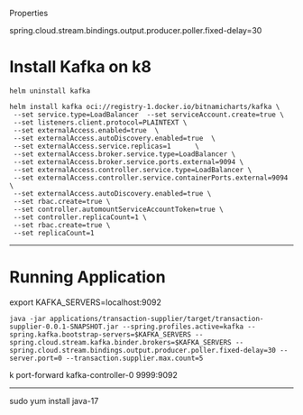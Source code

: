 

Properties

spring.cloud.stream.bindings.output.producer.poller.fixed-delay=30

# Install Kafka on k8


```shell
helm uninstall kafka
```


```shell
helm install kafka oci://registry-1.docker.io/bitnamicharts/kafka \
 --set service.type=LoadBalancer  --set serviceAccount.create=true \
 --set listeners.client.protocol=PLAINTEXT \
 --set externalAccess.enabled=true  \
 --set externalAccess.autoDiscovery.enabled=true  \
 --set externalAccess.service.replicas=1      \
 --set externalAccess.broker.service.type=LoadBalancer \
 --set externalAccess.broker.service.ports.external=9094 \
 --set externalAccess.controller.service.type=LoadBalancer \
 --set externalAccess.controller.service.containerPorts.external=9094 \
 --set externalAccess.autoDiscovery.enabled=true \
 --set rbac.create=true \
 --set controller.automountServiceAccountToken=true \
 --set controller.replicaCount=1 \
 --set rbac.create=true \
 --set replicaCount=1  
```

-----------

# Running Application


export KAFKA_SERVERS=localhost:9092

```shell
java -jar applications/transaction-supplier/target/transaction-supplier-0.0.1-SNAPSHOT.jar --spring.profiles.active=kafka --spring.kafka.bootstrap-servers=$KAFKA_SERVERS --spring.cloud.stream.kafka.binder.brokers=$KAFKA_SERVERS --spring.cloud.stream.bindings.output.producer.poller.fixed-delay=30 --server.port=0 --transaction.supplier.max.count=5
```
k port-forward kafka-controller-0 9999:9092

--------------

sudo yum install java-17
